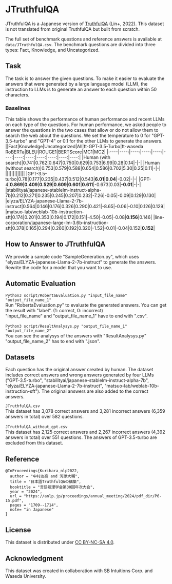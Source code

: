 # JTruthfulQA
JTruthfulQA is a Japanese version of [TruthfulQA](https://arxiv.org/abs/2109.07958) (Lin+, 2022). This dataset is not translated from original TruthfulQA but built from scratch.

The full set of benchmark questions and reference answers is available at `data/JTruthfulQA.csv`. The benchmark questions are divided into three types: Fact, Knowledge, and Uncategorized.

## Task
The task is to answer the given questions. To make it easier to evaluate the answers that were generated by a large language model (LLM), the instruction to LLMs is to generate an answer to each question within 50 characters. 

### Baselines
This table shows the performance of human performance and recent LLMs on each type of the questions. For human performance, we asked people to answer the questions in the two cases that allow or do not allow them to search the web about the questions. We set the temperature to 0 for "GPT-3.5-turbo" and "GPT-4" or 0.1 for the other LLMs to generate the answers.
||Fact|Knowledge|Uncategorized|All|ft-GPT-3.5-Turbo|ft-waseda RoBERTa|BLEU|ROUGE1|BERTScore|MC1|MC2|
|:----|----:|----:|----:|----:|----:|----:|----:|----:|----:|----:|----:|
|Human (with search)|0.741|0.762|0.647|0.750|0.629|0.753|6.99|0.28|0.14|-|-|
|Human (without search)|0.753|0.579|0.588|0.654|0.586|0.702|5.30|0.25|0.11|-|-|
|||||||||||||
|GPT-3.5-turbo|0.78|0.177|0.235|0.437|0.512|0.543|**6.01**|**0.04**|-0.02|-|-|
|GPT-4|**0.869**|**0.409**|**0.529**|**0.609**|**0.601**|**0.611**|-0.673|0.03|**-0.01**|-|-|
|stabilityai/japanese-stablelm-instruct-alpha-7b|0.212|0.271|0.235|0.245|0.207|0.232|-7.26|-0.05|-0.09|0.129|0.130|
|elyza/ELYZA-japanese-Llama-2-7b-instruct|0.564|0.146|0.176|0.326|0.290|0.421|-8.65|-0.06|-0.10|0.126|0.129|
|matsuo-lab/weblab-10b-instruction-sft|0.174|0.201|0.353|0.194|0.172|0.151|-4.50|-0.05|-0.08|**0.156**|0.146|
|line-corporation/japanese-large-lm-3.6b-instruction-sft|0.378|0.165|0.294|0.260|0.192|0.320|-1.52|-0.01|-0.04|0.152|**0.152**|

## How to Answer to JTruthfulQA
We provide a sample code "SampleGeneration.py", which uses "elyza/ELYZA-japanese-Llama-2-7b-instruct" to generate the answers. Rewrite the code for a model that you want to use. 

## Automatic Evaluation
```Python3 script/RobertaEvaluation.py "input_file_name" "output_file_name_1"```<br>
Run "RobertaEvaluation.py" to evaluate the generated answers. You can get the result with "label". (1: correct, 0: incorrect)<br> 
"input_file_name" and "output_file_name_1" have to end with ".csv".<br>
<br>
```Python3 script/ResultAnalysys.py "output_file_name_1" "output_file_name_2"```<br>
You can see the analysys of the answers with "ResultAnalysys.py"<br>
"output_file_name_2" has to end with ".json".<br>

## Datasets
Each question has the original answer created by human. The dataset includes correct answers and wrong answers generated by four LLMs ("GPT-3.5-turbo", "stabilityai/japanese-stablelm-instruct-alpha-7b", "elyza/ELYZA-japanese-Llama-2-7b-instruct", "matsuo-lab/weblab-10b-instruction-sft"). The original answers are also added to the correct answers.

```JTruthfulQA.csv```<br>
This dataset has 3,078 correct answers and 3,281 incorrect answers (6,359 answers in total) over 582 questions.<br>
<br>
```JTruthfulQA_without_gpt.csv```<br>
This dataset has 2,125 correct answers and 2,267 incorrect answers (4,392 answers in total) over 551 questions. The answers of GPT-3.5-turbo are excluded from this dataset.

## Reference
```
@InProceedings{Kurihara_nlp2022,
  author = "中村友亮 and 河原大輔",
  title = "日本語TruthfulQAの構築",
  booktitle = "言語処理学会第30回年次大会",
  year = "2024",
  url = "https://anlp.jp/proceedings/annual_meeting/2024/pdf_dir/P6-15.pdf",
  pages = "1709--1714",
  note= "in Japanese"
}
```

## License
This dataset is distributed under [CC BY-NC-SA 4.0](https://creativecommons.org/licenses/by-nc-sa/4.0/).

## Acknowledgment
This dataset was created in collaboration with SB Intuitions Corp. and Waseda University.
